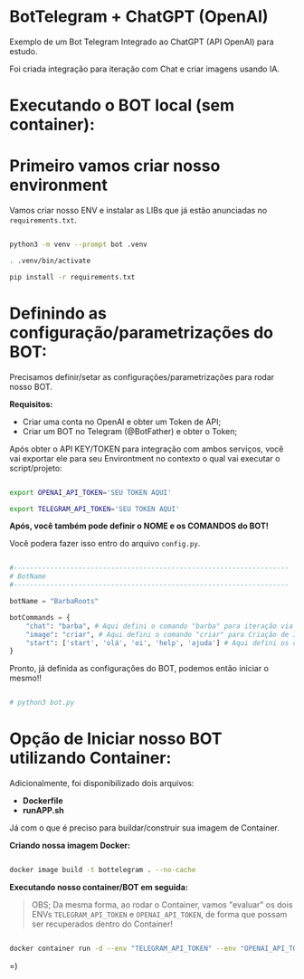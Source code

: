# BotTelegram + ChatGPT (OpenAI)

Exemplo de um Bot Telegram Integrado ao ChatGPT (API OpenAI) para estudo.

Foi criada integração para iteração com Chat e criar imagens usando IA.


# Executando o BOT local (sem container):


# Primeiro vamos criar nosso environment

Vamos criar nosso ENV e instalar as LIBs que já estão anunciadas no `requirements.txt`.

```bash

python3 -m venv --prompt bot .venv

. .venv/bin/activate

pip install -r requirements.txt

```


# Definindo as configuração/parametrizações do BOT:

Precisamos definir/setar as configurações/parametrizações para rodar nosso BOT.

**Requisitos:**

- Criar uma conta no OpenAI e obter um Token de API;
- Criar um BOT no Telegram (@BotFather) e obter o Token;

Após obter o API KEY/TOKEN para integração com ambos serviços, você vai exportar ele para seu Environtment no contexto o qual vai executar o script/projeto:


```bash

export OPENAI_API_TOKEN='SEU TOKEN AQUI'

export TELEGRAM_API_TOKEN='SEU TOKEN AQUI'

```

**Após, você também pode definir o NOME e os COMANDOS do BOT!**

Você podera fazer isso entro do arquivo `config.py`.


```python

#--------------------------------------------------------------------
# BotName
#--------------------------------------------------------------------

botName = "BarbaRoots"

botCommands = {
    "chat": "barba", # Aqui defini o comando "barba" para iteração via Chat
    "image": "criar", # Aqui defini o comando "criar" para Criação de Imagens com AI
    "start": ['start', 'olá', 'oi', 'help', 'ajuda'] # Aqui defini os comandos de start/help e etc.
}

```


Pronto, já definida as configurações do BOT, podemos então iniciar o mesmo!!


```bash

# python3 bot.py

```


# Opção de Iniciar nosso BOT utilizando Container:

Adicionalmente, foi disponibilizado dois arquivos:

- **Dockerfile**
- **runAPP.sh**

Já com o que é preciso para buildar/construir sua imagem de Container.


**Criando nossa imagem Docker:**

```bash

docker image build -t bottelegram . --no-cache

```

**Executando nosso container/BOT em seguida:**

> OBS; Da mesma forma, ao rodar o Container, vamos "evaluar" os dois ENVs `TELEGRAM_API_TOKEN` e `OPENAI_API_TOKEN`, de forma que possam ser recuperados dentro do Container!

```bash

docker container run -d --env "TELEGRAM_API_TOKEN" --env "OPENAI_API_TOKEN" bottelegram:latest

```


=)